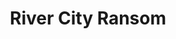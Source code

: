---
layout: video
series: Angry Video Game Nerd Minis
episode: 2
title: "River City Ransom"
permalink: /avgn/mini-episode-2
video_info:
  - youtube;YouTube;KRfbnrcTxvc
release_date: 2011-10-22
mike_notes:
toggle: off
special: nes-marathon
special_id: "Mini-episodes for Pat the NES Punk's NES Marathon"
platforms:
  - Nintendo Entertainment System
---
